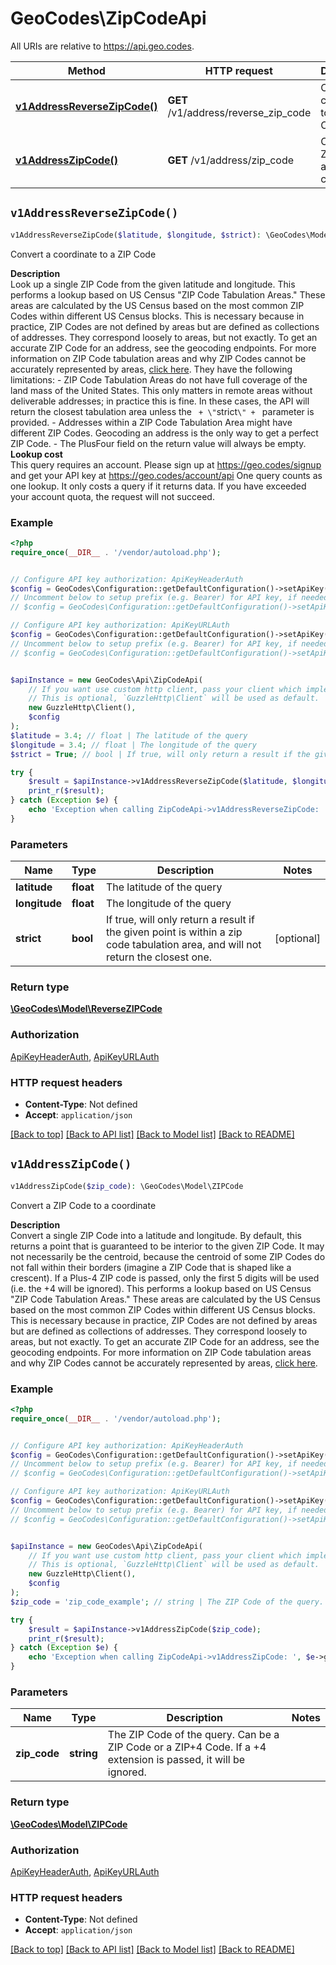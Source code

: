 # GeoCodes\ZipCodeApi

All URIs are relative to https://api.geo.codes.

Method | HTTP request | Description
------------- | ------------- | -------------
[**v1AddressReverseZipCode()**](ZipCodeApi.md#v1AddressReverseZipCode) | **GET** /v1/address/reverse_zip_code | Convert a coordinate to a ZIP Code
[**v1AddressZipCode()**](ZipCodeApi.md#v1AddressZipCode) | **GET** /v1/address/zip_code | Convert a ZIP Code to a coordinate


## `v1AddressReverseZipCode()`

```php
v1AddressReverseZipCode($latitude, $longitude, $strict): \GeoCodes\Model\ReverseZIPCode
```

Convert a coordinate to a ZIP Code

**Description**<br>  Look up a single ZIP Code from the given latitude and longitude.  This performs a lookup based on US Census \"ZIP Code Tabulation Areas.\" These areas are calculated by the US Census based on the most common ZIP Codes within different US Census blocks. This is necessary because in practice, ZIP Codes are not defined by areas but are defined as collections of addresses. They correspond loosely to areas, but not exactly. To get an accurate ZIP Code for an address, see the geocoding endpoints.  For more information on ZIP Code tabulation areas and why ZIP Codes cannot be accurately represented by areas, [click here](https://geo.codes/resources/articles/complete-guide-to-zip-codes#what-are-zip-code-tabulation-areas).  They have the following limitations: - ZIP Code Tabulation Areas do not have full coverage of the land mass of the United States. This only matters in remote areas without deliverable addresses; in practice this is fine. In these cases, the API will return the closest tabulation area unless the ` + \"`strict`\" + ` parameter is provided. - Addresses within a ZIP Code Tabulation Area might have different ZIP Codes. Geocoding an address is the only way to get a perfect ZIP Code. - The PlusFour field on the return value will always be empty.  **Lookup cost**<br>  This query requires an account. Please sign up at https://geo.codes/signup and get your API key at https://geo.codes/account/api  One query counts as one lookup. It only costs a query if it returns data. If you have exceeded your account quota, the request will not succeed.

### Example

```php
<?php
require_once(__DIR__ . '/vendor/autoload.php');


// Configure API key authorization: ApiKeyHeaderAuth
$config = GeoCodes\Configuration::getDefaultConfiguration()->setApiKey('Authorization', 'YOUR_API_KEY');
// Uncomment below to setup prefix (e.g. Bearer) for API key, if needed
// $config = GeoCodes\Configuration::getDefaultConfiguration()->setApiKeyPrefix('Authorization', 'Bearer');

// Configure API key authorization: ApiKeyURLAuth
$config = GeoCodes\Configuration::getDefaultConfiguration()->setApiKey('api_key', 'YOUR_API_KEY');
// Uncomment below to setup prefix (e.g. Bearer) for API key, if needed
// $config = GeoCodes\Configuration::getDefaultConfiguration()->setApiKeyPrefix('api_key', 'Bearer');


$apiInstance = new GeoCodes\Api\ZipCodeApi(
    // If you want use custom http client, pass your client which implements `GuzzleHttp\ClientInterface`.
    // This is optional, `GuzzleHttp\Client` will be used as default.
    new GuzzleHttp\Client(),
    $config
);
$latitude = 3.4; // float | The latitude of the query
$longitude = 3.4; // float | The longitude of the query
$strict = True; // bool | If true, will only return a result if the given point is within a zip code tabulation area, and will not return the closest one.

try {
    $result = $apiInstance->v1AddressReverseZipCode($latitude, $longitude, $strict);
    print_r($result);
} catch (Exception $e) {
    echo 'Exception when calling ZipCodeApi->v1AddressReverseZipCode: ', $e->getMessage(), PHP_EOL;
}
```

### Parameters

Name | Type | Description  | Notes
------------- | ------------- | ------------- | -------------
 **latitude** | **float**| The latitude of the query |
 **longitude** | **float**| The longitude of the query |
 **strict** | **bool**| If true, will only return a result if the given point is within a zip code tabulation area, and will not return the closest one. | [optional]

### Return type

[**\GeoCodes\Model\ReverseZIPCode**](../Model/ReverseZIPCode.md)

### Authorization

[ApiKeyHeaderAuth](../../README.md#ApiKeyHeaderAuth), [ApiKeyURLAuth](../../README.md#ApiKeyURLAuth)

### HTTP request headers

- **Content-Type**: Not defined
- **Accept**: `application/json`

[[Back to top]](#) [[Back to API list]](../../README.md#endpoints)
[[Back to Model list]](../../README.md#models)
[[Back to README]](../../README.md)

## `v1AddressZipCode()`

```php
v1AddressZipCode($zip_code): \GeoCodes\Model\ZIPCode
```

Convert a ZIP Code to a coordinate

**Description**<br>  Convert a single ZIP Code into a latitude and longitude.  By default, this returns a point that is guaranteed to be interior to the given ZIP Code. It may not necessarily be the centroid, because the centroid of some ZIP Codes do not fall within their borders (imagine a ZIP Code that is shaped like a crescent).  If a Plus-4 ZIP code is passed, only the first 5 digits will be used (i.e. the +4 will be ignored).  This performs a lookup based on US Census \"ZIP Code Tabulation Areas.\" These areas are calculated by the US Census based on the most common ZIP Codes within different US Census blocks. This is necessary because in practice, ZIP Codes are not defined by areas but are defined as collections of addresses. They correspond loosely to areas, but not exactly. To get an accurate ZIP Code for an address, see the geocoding endpoints.  For more information on ZIP Code tabulation areas and why ZIP Codes cannot be accurately represented by areas, [click here](https://geo.codes/resources/articles/complete-guide-to-zip-codes#what-are-zip-code-tabulation-areas).

### Example

```php
<?php
require_once(__DIR__ . '/vendor/autoload.php');


// Configure API key authorization: ApiKeyHeaderAuth
$config = GeoCodes\Configuration::getDefaultConfiguration()->setApiKey('Authorization', 'YOUR_API_KEY');
// Uncomment below to setup prefix (e.g. Bearer) for API key, if needed
// $config = GeoCodes\Configuration::getDefaultConfiguration()->setApiKeyPrefix('Authorization', 'Bearer');

// Configure API key authorization: ApiKeyURLAuth
$config = GeoCodes\Configuration::getDefaultConfiguration()->setApiKey('api_key', 'YOUR_API_KEY');
// Uncomment below to setup prefix (e.g. Bearer) for API key, if needed
// $config = GeoCodes\Configuration::getDefaultConfiguration()->setApiKeyPrefix('api_key', 'Bearer');


$apiInstance = new GeoCodes\Api\ZipCodeApi(
    // If you want use custom http client, pass your client which implements `GuzzleHttp\ClientInterface`.
    // This is optional, `GuzzleHttp\Client` will be used as default.
    new GuzzleHttp\Client(),
    $config
);
$zip_code = 'zip_code_example'; // string | The ZIP Code of the query. Can be a ZIP Code or a ZIP+4 Code. If a +4 extension is passed, it will be ignored.

try {
    $result = $apiInstance->v1AddressZipCode($zip_code);
    print_r($result);
} catch (Exception $e) {
    echo 'Exception when calling ZipCodeApi->v1AddressZipCode: ', $e->getMessage(), PHP_EOL;
}
```

### Parameters

Name | Type | Description  | Notes
------------- | ------------- | ------------- | -------------
 **zip_code** | **string**| The ZIP Code of the query. Can be a ZIP Code or a ZIP+4 Code. If a +4 extension is passed, it will be ignored. |

### Return type

[**\GeoCodes\Model\ZIPCode**](../Model/ZIPCode.md)

### Authorization

[ApiKeyHeaderAuth](../../README.md#ApiKeyHeaderAuth), [ApiKeyURLAuth](../../README.md#ApiKeyURLAuth)

### HTTP request headers

- **Content-Type**: Not defined
- **Accept**: `application/json`

[[Back to top]](#) [[Back to API list]](../../README.md#endpoints)
[[Back to Model list]](../../README.md#models)
[[Back to README]](../../README.md)
